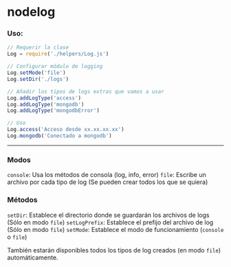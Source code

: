 # nodelog
 
### Uso:

```javascript
// Requerir la clase
Log = require('./helpers/Log.js')

// Configurar módulo de logging
Log.setMode('file')
Log.setDir('./logs')

// Añadir los tipos de logs extras que vamos a usar
Log.addLogType('access')
Log.addLogType('mongodb')
Log.addLogType('mongodbError')

// Uso
Log.access('Acceso desde xx.xx.xx.xx')
Log.mongodb('Conectado a mongodb')
```

---

### Modos
`console`: Usa los métodos de consola (log, info, error)
`file`: Escribe un archivo por cada tipo de log (Se pueden crear todos los que se quiera)

### Métodos
`setDir`: Establece el directorio donde se guardarán los archivos de logs (Sólo en modo `file`)
`setLogPrefix`: Establece el prefijo del archivo de log (Sólo en modo `file`)
`setMode`: Establece el modo de funcionamiento (`console` o `file`)

También estarán disponibles todos los tipos de log creados (en modo `file`) automáticamente.
